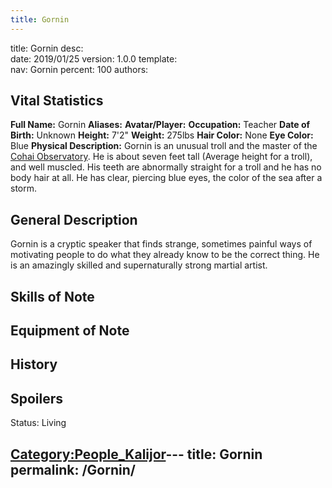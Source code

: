 ```yaml
---
title: Gornin
---
```


title:		Gornin
desc:		
date:		2019/01/25
version:	1.0.0
template:	
nav:		Gornin
percent:	100
authors:	
## Vital Statistics

**Full Name:** Gornin
**Aliases:**
**Avatar/Player:**
**Occupation:** Teacher
**Date of Birth:** Unknown
**Height:** 7'2"
**Weight:** 275lbs
**Hair Color:** None
**Eye Color:** Blue
**Physical Description:** Gornin is an unusual troll and the master of
the [Cohai Observatory](Cohai_Observatory "wikilink"). He is about seven
feet tall (Average height for a troll), and well muscled. His teeth are
abnormally straight for a troll and he has no body hair at all. He has
clear, piercing blue eyes, the color of the sea after a storm.

## General Description

Gornin is a cryptic speaker that finds strange, sometimes painful ways
of motivating people to do what they already know to be the correct
thing. He is an amazingly skilled and supernaturally strong martial
artist.

## Skills of Note

## Equipment of Note

## History

## Spoilers

<spoiler text="Status">Status: Living</spoiler>

[Category:People_Kalijor](Category:People_Kalijor "wikilink")---
title: Gornin
permalink: /Gornin/
---

